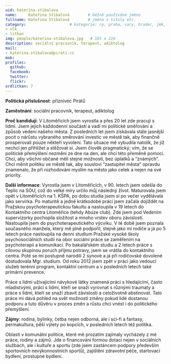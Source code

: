 ```yaml
---
uid: katerina.stibalova
name:     Kateřina Stibalová	  	# běžně používáné jméno
fullname: Kateřina Stibalová	  	# jméno s tituly etc.
category:                 	# kategorie: rp, praha, vary, hradec, jmk, senat
- ulk
- litkan
img: people/katerina-stibalova.jpg   # 165 x 220
description: sociální pracovník, terapeut, adiktolog
mail:
- katerina.stibalova@pirati.cz
mob:
profiles:
  github:
  facebook:
  twitter: 
  flickr:
ordlitkan: 7
---
```

**Politická příslušnost**: příznivec Pirátů

**Zaměstnání**: sociální pracovník, terapeut, adiktolog

**Proč kandiduji**: V Litoměřicích jsem vyrostla a přes 20 let zde pracuji s lidmi. Jsem jejich každodenní součástí a vadí mi politické směřování a způsob vedení našeho města. Z posledních let jsem získávala stále jasnější pocit o nárůstu vybraného směrování investic ve městě tak, aby finančně prosperovali pouze někteří vyvolení. Tato situace mě vybudila natolik, že již nechci jen přihlížet a stěžovat si. Jsem člověk pragmatický; vím, že se politické přemýšlení nezmění ze dne na den, ale chci této přeměně pomoci. Chci, aby všichni občané měli stejné možnosti, bez úplatků a “známých”. Chci měnit politiku ve městě tak, aby sousloví “zastupitel města” opravdu znamenalo, že při rozhodování myslím na město jako celek a nejen na své priority. 

**Další informace**: Vyrostla jsem v Litoměřicích, v 90. letech jsem odešla do Teplic na SOU, což do velké míry určilo můj následný život. Maturovala jsem opět v Litoměřicích na 1. KŠPA, po dobu studia jsem si po večer vydělávala jako servírka. Po maturitě a jedné krátkodobé práci jsem začala dojíždět na Pražskou psychoterapeutickou fakultu a nastoupila v 19 letech do Kontaktního centra Litoměřice (tehdy Abúze club). Zde jsem pod Vedením supervizorky pochopila složitost a mnoho vrstev oboru závislostí. Nastoupila jsem do psychoterapeutického výcviku. V té době jsem poznala současného manžela, který mě plně podpořil, stejně jako mí rodiče a já po 5 letech práce nastoupila na denní studium Pražské vysoké školy psychosociálních studií na obor sociální práce se zaměřením na psychoterapii a komunikaci. Po bakalářském studiu a 2 letech práce s cílovou skupinou poruch příjmu potravy, jsem se vrátila do kontaktního centra. Poté se mi postupně narodili 2 synové a já při rodičovské dovolené dostudovala Mgr. studium. Od roku 2012 jsem zpět v práci jako vedoucí služeb terénní program, kontaktní centrum a v posledních letech také primární prevence. 

Práce s lidmi užívajícími návykové látky znamená práci s hledajícími, často mladistvými, práci s lidmi, kteří se snaží vyrovnat s různými traumaty a práce s lidmi, kteří se snaží zbavit závislosti a celoživotně abstinovat. Tato práce mi dává pohled na svět možností změny pokud lidé dostanou podporu a tuto důvěru v proces změn a růstu chci vnést i do politického přemýšlení.

**Zájmy**: rodina, bylinky, četba nejen odborná, ale i sci-fi a fantasy, permakultura, pěší výlety po kopcích, v posledních letech též politika.

Oblasti v komunální politice, které mě prozatím zajímaly vycházely z mé práce, rodiny a zájmů. Jde o financování formou dotací nejen v sociálních službách, ale i kultuře a sportu (zde jsem zastáncem podpory především sportovních nevýkonnostních sportů), zajištění zdravotní péče, startovací bydlení, prostupné bydlení.
